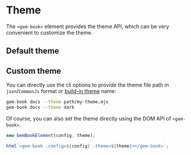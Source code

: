 # Theme

The `<gem-book>` element provides the theme API, which can be very convenient to customize the theme.

## Default theme

<gbp-raw src="src/element/helper/default-theme.ts"></gbp-raw>

## Custom theme

You can directly use the cli options to provide the theme file path in `json`/`CommonJs` format or [build-in theme](https://github.com/mantou132/gem/tree/master/packages/gem-book/themes) name:

```bash
gem-book docs --theme path/my-theme.mjs
gem-book docs --theme dark
```

Of course, you can also set the theme directly using the DOM API of `<gem-book>`.

<gbp-code-group>

```js vanilla.js
new GemBookElement(config, theme);
```

```js lit
html`<gem-book .config=${config} .theme=${theme}></gem-book>`;
```

</gbp-code-group>

